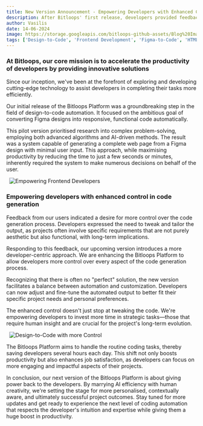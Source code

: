 ```yaml
---
title: New Version Announcement - Empowering Developers with Enhanced Control
description: After Bitloops' first release, developers provided feedback on how they want the design-to-code process to be, what features they would like to have access to and the level of control required to incorporate Bitloops into their development workflow. 
author: Vasilis
date: 14-06-2024
image: https://storage.googleapis.com/bitloops-github-assets/Blog%20Images/todo-app-resized-cropped.jpeg
tags: ['Design-to-Code', 'Frontend Development', 'Figma-to-Code', 'HTML', 'CSS', 'React']
---
```


### At Bitloops, our core mission is to accelerate the productivity of developers by providing innovative solutions

Since our inception, we've been at the forefront of exploring and developing cutting-edge technology to assist developers in completing their tasks more efficiently.

Our initial release of the Bitloops Platform was a groundbreaking step in the field of design-to-code automation. It focused on the ambitious goal of converting Figma designs into responsive, functional code automatically. 

This pilot version prioritised research into complex problem-solving, employing both advanced algorithms and AI-driven methods. The result was a system capable of generating a complete web page from a Figma design with minimal user input. This approach, while maximising productivity by reducing the time to just a few seconds or minutes, inherently required the system to make numerous decisions on behalf of the user.

&nbsp;
![Empowering Frontend Developers](https://storage.googleapis.com/bitloops-github-assets/Blog%20Images/design_to_code_empowering_developers.jpg)
&nbsp;

### Empowering developers with enhanced control in code generation
Feedback from our users indicated a desire for more control over the code generation process. Developers expressed the need to tweak and tailor the output, as projects often involve specific requirements that are not purely aesthetic but also functional, with long-term implications.

Responding to this feedback, our upcoming version introduces a more developer-centric approach. We are enhancing the Bitloops Platform to allow developers more control over every aspect of the code generation process. 

Recognizing that there is often no "perfect" solution, the new version facilitates a balance between automation and customization. Developers can now adjust and fine-tune the automated output to better fit their specific project needs and personal preferences.

The enhanced control doesn't just stop at tweaking the code. We're empowering developers to invest more time in strategic tasks—those that require human insight and are crucial for the project's long-term evolution. 

&nbsp;
![Design-to-Code with more Control](https://storage.googleapis.com/bitloops-github-assets/Blog%20Images/design_to_code_more_control.jpg)
&nbsp;

The Bitloops Platform aims to handle the routine coding tasks, thereby saving developers several hours each day. This shift not only boosts productivity but also enhances job satisfaction, as developers can focus on more engaging and impactful aspects of their projects.

In conclusion, our next version of the Bitloops Platform is about giving power back to the developers. By marrying AI efficiency with human creativity, we're setting the stage for more personalised, contextually aware, and ultimately successful project outcomes. Stay tuned for more updates and get ready to experience the next level of coding automation that respects the developer's intuition and expertise while giving them a huge boost in productivity.
